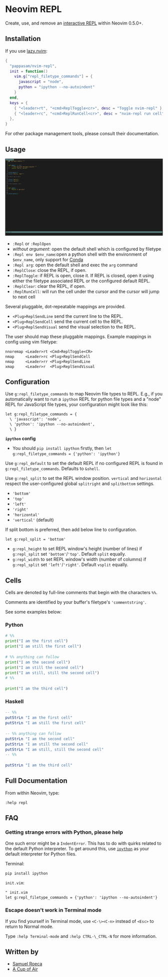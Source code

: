 # Neovim REPL

Create, use, and remove an [interactive REPL](https://en.wikipedia.org/wiki/Read%E2%80%93eval%E2%80%93print_loop) within Neovim 0.5.0+.

## Installation

If you use [lazy.nvim](https://github.com/folke/lazy.nvim):

```lua
{
  "pappasam/nvim-repl",
  init = function()
    vim.g["repl_filetype_commands"] = {
      javascript = "node",
      python = "ipython --no-autoindent"
    }
  end,
  keys = {
    { "<leader>rt", "<cmd>ReplToggle<cr>", desc = "Toggle nvim-repl" },
    { "<leader>rc", "<cmd>ReplRunCell<cr>", desc = "nvim-repl run cell" },
  },
}
```

For other package management tools, please consult their documentation.

## Usage

![demo](images/nvim-repl-demo.gif)

- `:Repl` or `:ReplOpen`
- _without argument_: open the default shell which is configured by filetype
- `:Repl env $env_name`:open a python shell with the environment of `$env_name`, only support for [Conda](https://www.anaconda.com/)
- `:Repl arg`: open the default shell and exec the `arg` command
- `:ReplClose`: close the REPL, if open.
- `:ReplToggle`: if REPL is open, close it. If REPL is closed, open it using either the filetype associated REPL or the configured default REPL.
- `:ReplClear`: clear the REPL, if open.
- `:ReplRunCell`: will run the cell under the cursor and the cursor will jump to next cell

Several pluggable, dot-repeatable mappings are provided.

- `<Plug>ReplSendLine` send the current line to the REPL.
- `<Plug>ReplSendCell` send the current cell to the REPL.
- `<Plug>ReplSendVisual` send the visual selection to the REPL.

The user should map these pluggable mappings. Example mappings in config using vim filetype:

```vim
nnoremap <Leader>rt <Cmd>ReplToggle<CR>
nmap     <Leader>rc <Plug>ReplSendCell
nmap     <Leader>rr <Plug>ReplSendLine
xmap     <Leader>r  <Plug>ReplSendVisual
```

## Configuration

Use `g:repl_filetype_commands` to map Neovim file types to REPL. E.g., if you automatically want to run a `ipython` REPL for python file types and a "node" REPL for JavaScript file types, your configuration might look like this:

```vim
let g:repl_filetype_commands = {
  \ 'javascript': 'node',
  \ 'python': 'ipython --no-autoindent',
  \ }
```

**`ipython` config**

- You should `pip install ipython` firstly, then `let g:repl_filetype_commands = {'python': 'ipython'}`

Use `g:repl_default` to set the default REPL if no configured REPL is found in `g:repl_filetype_commands`. Defaults to `&shell`.

Use `g:repl_split` to set the REPL window position. `vertical` and `horizontal` respect the user-configured global `splitright` and `splitbottom` settings.

- `'bottom'`
- `'top'`
- `'left'`
- `'right'`
- `'horizontal'`
- `'vertical'` (default)

If split bottom is preferred, then add below line to configuration.

```vim
let g:repl_split = 'bottom'
```

- `g:repl_height` to set REPL window's height (number of lines) if `g:repl_split` set `'bottom'`/`'top'`. Default `split` equally.
- `g:repl_width` to set REPL window's width (number of columns) if `g:repl_split` set `'left'`/`'right'`. Default `vsplit` equally.

## Cells

Cells are denoted by full-line comments that begin with the characters `%%`.

Comments are identified by your buffer's filetype's `'commentstring'`.

See some examples below:

### Python

```python
# %%
print("I am the first cell")
print("I am still the first cell")

# %% anything can follow
print("I am the second cell")
print("I am still the second cell")
print("I am still, still the second cell")
# %%

print("I am the third cell")
```

### Haskell

```haskell
-- %%
putStrLn "I am the first cell"
putStrLn "I am still the first cell"

-- %% anything can follow
putStrLn "I am the second cell"
putStrLn "I am still the second cell"
putStrLn "I am still, still the second cell"
-- %%

putStrLn "I am the third cell"
```

## Full Documentation

From within Neovim, type:

```vim
:help repl
```

## FAQ

### Getting strange errors with Python, please help

One such error might be a `IndentError`. This has to do with quirks related to the default Python interpreter. To get around this, use [`ipython`](https://github.com/ipython/ipython) as your default interpreter for Python files.

Terminal:

```bash
pip install ipython
```

`init.vim`:

```vim
" init.vim
let g:repl_filetype_commands = {'python': 'ipython --no-autoindent'}
```

### Escape doesn't work in Terminal mode

If you find yourself in Terminal mode, use `<C-\><C-n>` instead of `<Esc>` to return to Normal mode.

Type `:help Terminal-mode` and `:help CTRL-\_CTRL-N` for more information.

## Written by

- [Samuel Roeca](https://samroeca.com/)
- [A Cup of Air](https://acupofair.github.io/)
